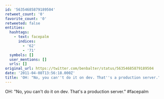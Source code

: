 ```yaml
---
id: '56354685879189504'
retweet_count: '0'
favorite_count: '0'
retweeted: false
entities:
  hashtags:
    - text: facepalm
      indices:
        - '62'
        - '71'
  symbols: []
  user_mentions: []
  urls: []
original_url: https://twitter.com/benbalter/status/56354685879189504
date: '2011-04-08T13:56:18.000Z'
title: 'OH: "No, you can''t do it on dev. That''s a production server." #facepalm'
---
```


OH: "No, you can't do it on dev. That's a production server." #facepalm
